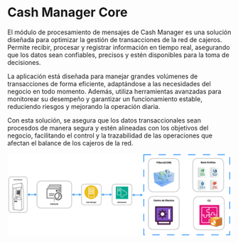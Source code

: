 # Cash Manager Core

El módulo de procesamiento de mensajes de Cash Manager es una solución diseñada para optimizar la gestión de transacciones de la red de cajeros. Permite recibir, procesar y registrar información en tiempo real, asegurando que los datos sean confiables, precisos y estén disponibles para la toma de decisiones.

La aplicación está diseñada para manejar grandes volúmenes de transacciones de forma eficiente, adaptándose a las necesidades del negocio en todo momento. Además, utiliza herramientas avanzadas para monitorear su desempeño y garantizar un funcionamiento estable, reduciendo riesgos y mejorando la operación diaria.

Con esta solución, se asegura que los datos transaccionales sean procesdos de manera segura y estén alineadas con los objetivos del negocio, facilitando el control y la trazabilidad de las operaciones que afectan el balance de los cajeros de la red.

![basic_diagram.png](img/basic_context.png)